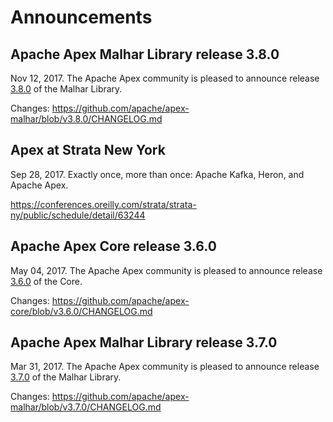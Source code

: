 # Announcements

## Apache Apex Malhar Library release 3.8.0

Nov 12, 2017.  The Apache Apex community is pleased to announce release [3.8.0](/downloads.html) of the Malhar Library.

Changes: https://github.com/apache/apex-malhar/blob/v3.8.0/CHANGELOG.md


## Apex at Strata New York

Sep 28, 2017. Exactly once, more than once: Apache Kafka, Heron, and Apache Apex.

https://conferences.oreilly.com/strata/strata-ny/public/schedule/detail/63244

## Apache Apex Core release 3.6.0

May 04, 2017.  The Apache Apex community is pleased to announce release [3.6.0](/downloads.html) of the Core.

Changes: https://github.com/apache/apex-core/blob/v3.6.0/CHANGELOG.md

## Apache Apex Malhar Library release 3.7.0

Mar 31, 2017.  The Apache Apex community is pleased to announce release [3.7.0](/downloads.html) of the Malhar Library.

Changes: https://github.com/apache/apex-malhar/blob/v3.7.0/CHANGELOG.md

